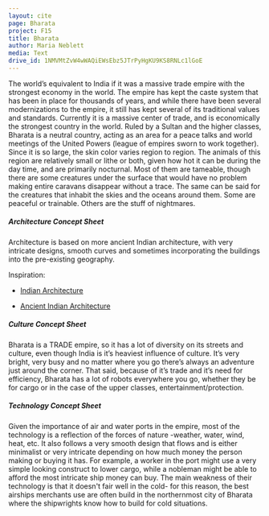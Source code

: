 ```yaml
---
layout: cite
page: Bharata
project: F15
title: Bharata
author: Maria Neblett
media: Text
drive_id: 1NMVMtZvW4wWAQiEWsEbz5JTrPyHgKU9KS8RNLc1lGoE
---
```

The world’s equivalent to India if it was a massive trade empire with the strongest economy in the world. The empire has kept the caste system that has been in place for thousands of years, and while there have been several modernizations to the empire, it still has kept several of its traditional values and standards. Currently it is a massive center of trade, and is economically the strongest country in the world. Ruled by a Sultan and the higher classes, Bharata is a neutral country, acting as an area for a peace talks and world meetings of the United Powers (league of empires sworn to work together). Since it is so large, the skin color varies region to region. The animals of this region are relatively small or lithe or both, given how hot it can be during the day time, and are primarily nocturnal. Most of them are tameable, though there are some creatures under the surface that would have no problem making entire caravans disappear without a trace. The same can be said for the creatures that inhabit the skies and the oceans around them. Some are peaceful or trainable. Others are the stuff of nightmares.

##### Architecture Concept Sheet

Architecture is based on more ancient Indian architecture, with very intricate designs, smooth curves and sometimes incorporating the buildings into the pre-existing geography.

Inspiration:

- [Indian Architecture](http://quatr.us/india/architecture/)

- [Ancient Indian Architecture](http://www.indianmonumentsportal.com/indian-architecture/ancient-architecture.html)

##### Culture Concept Sheet

Bharata is a TRADE empire, so it has a lot of diversity on its streets and culture, even though India is it’s heaviest influence of culture. It’s very bright, very busy and no matter where you go there’s always an adventure just around the corner. That said, because of it’s trade and it’s need for efficiency, Bharata has a lot of robots everywhere you go, whether they be for cargo or in the case of the upper classes, entertainment/protection.

##### Technology Concept Sheet

Given the importance of air and water ports in the empire, most of the technology is a reflection of the forces of nature -weather, water, wind, heat, etc. It also follows a very smooth design that flows and is either minimalist or very intricate depending on how much money the person making or buying it has. For example, a worker in the port might use a very simple looking construct to lower cargo, while a nobleman might be able to afford the most intricate ship money can buy. The main weakness of their technology is that it doesn't fair well in the cold- for this reason, the best airships merchants use are often build in the northernmost city of Bharata where the shipwrights know how to build for cold situations.
